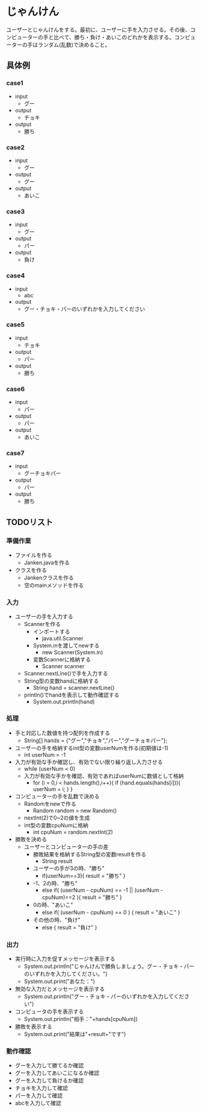# じゃんけん
ユーザーとじゃんけんをする。最初に、ユーザーに手を入力させる。その後、コンピューターの手と比べて、勝ち・負け・あいこのどれかを表示する。コンピューターの手はランダム(乱数)で決めること。

## 具体例
### case1
- input
  - グー
- output
  - チョキ
- output
  - 勝ち

### case2
- input
  - グー
- output
  - グー
- output
  - あいこ

### case3
- input
  - グー
- output
  - パー
- output
  - 負け

### case4
- input
  - abc
- output
  - グー・チョキ・パーのいずれかを入力してください
### case5
- input
  - チョキ
- output
  - パー
- output
  - 勝ち
 
### case6
- input
  - パー
- output
  - パー
- output
  - あいこ

### case7
- input
  - グーチョキパー
- output
  - パー
- output
  - 勝ち
 
## TODOリスト
### 準備作業
- ファイルを作る
  - Janken.javaを作る
- クラスを作る
  - Jankenクラスを作る
  - 空のmainメソッドを作る

### 入力
- ユーザーの手を入力する
  - Scannerを作る
    - インポートする
      - java.util.Scanner
    - System.inを渡してnewする
      - new Scanner(System.in)
    - 変数Scannerに格納する
      - Scanner scanner  
  - Scanner.nextLine()で手を入力する
  - String型の変数handに格納する
    - String hand = scanner.nextLine()
  - println()でhandを表示して動作確認する
    - System.out.println(hand)

### 処理
- 手と対応した数値を持つ配列を作成する
  - String[] hands = {"グー","チョキ","パー","グーチョキパー"};
- ユーザーの手を格納するint型の変数userNumを作る(初期値は-1)
  - int userNum = -1 
- 入力が有効な手か確認し、有効でない限り繰り返し入力させる
  - while (userNum < 0)
  - 入力が有効な手かを確認、有効であればuserNumに数値として格納
    - for (i = 0,i < hands.length(),i++){
        if (hand.equals(hands[i])){
          userNum = i;
        }
      }
- コンピューターの手を乱数で決める
  - Randomをnewで作る
    - Random random = new Random()
  - nextInt(2)で0~2の値を生成
  - int型の変数cpuNumに格納
    - int cpuNum = random.nextInt(2)
- 勝敗を決める
  - ユーザーとコンピューターの手の差
    - 勝敗結果を格納するString型の変数resultを作る
      - String result
    - ユーザーの手が3の時、"勝ち"
      - if(userNum==3){ result = "勝ち" }
    - -1、2の時、"勝ち"
      - else if( (userNum - cpuNum) == -1 || (userNum - cpuNum)==2 ){ result = "勝ち" }
    - 0の時、"あいこ"
      - else if( (userNum - cpuNum) == 0 ) { result = "あいこ" }
    - その他の時、"負け"
      - else { result = "負け" }

### 出力
- 実行時に入力を促すメッセージを表示する
  - System.out.println("じゃんけんで勝負しましょう。グー・チョキ・パーのいずれかを入力してください。")
  - System.out.print("あなた：")
- 無効な入力だとメッセージを表示する
  - System.out.println("グー・チョキ・パーのいずれかを入力してください")
- コンピュータの手を表示する
  - System.out.println("相手："+hands[cpuNum])
- 勝敗を表示する
  - System.out.print("結果は"+result+"です")
  
### 動作確認
- グーを入力して勝てるか確認
- グーを入力してあいこになるか確認
- グーを入力して負けるか確認
- チョキを入力して確認
- パーを入力して確認
- abcを入力して確認



